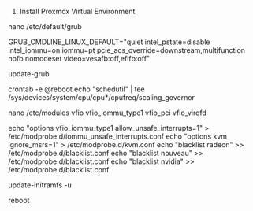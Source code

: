 1. Install Proxmox Virtual Environment
   
nano /etc/default/grub

GRUB_CMDLINE_LINUX_DEFAULT="quiet intel_pstate=disable intel_iommu=on iommu=pt pcie_acs_override=downstream,multifunction nofb nomodeset video=vesafb:off,efifb:off"

update-grub

crontab -e
@reboot echo "schedutil" | tee /sys/devices/system/cpu/cpu*/cpufreq/scaling_governor

nano /etc/modules
vfio
vfio_iommu_type1
vfio_pci
vfio_virqfd

echo "options vfio_iommu_type1 allow_unsafe_interrupts=1" > /etc/modprobe.d/iommu_unsafe_interrupts.conf
echo "options kvm ignore_msrs=1" > /etc/modprobe.d/kvm.conf
echo "blacklist radeon" >> /etc/modprobe.d/blacklist.conf
echo "blacklist nouveau" >> /etc/modprobe.d/blacklist.conf
echo "blacklist nvidia" >> /etc/modprobe.d/blacklist.conf

update-initramfs -u

reboot
